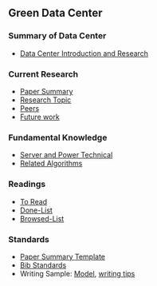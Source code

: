 Green Data Center
---



### Summary of Data Center
- [Data Center Introduction and Research](./data-center)


### Current Research
- [Paper Summary](./file/paper-summary.md)
- [Research Topic](./file/research-topic.md)
- [Peers](./file/peers.md)
- [Future work](https://github.com/hxwang/Private-Documents/tree/master/GreenDCFutureWork)


### Fundamental Knowledge
- [Server and Power Technical](./energy)
- [Related Algorithms](./algorithms)

### Readings
- [To Read](./file/ToRead-List.md)
- [Done-List](./file/done-list.md)
- [Browsed-List](./file/BrowsedList.md)

### Standards
- [Paper Summary Template](./papers/template.md)
- [Bib Standards](./papers/bibFormat.md)
- Writing Sample: [Model](./file/writingModel.md), [writing tips](./file/writing-tips.md)

